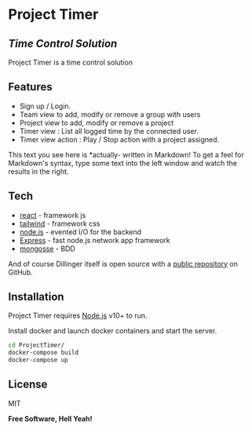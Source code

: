 # Project Timer
## _Time Control Solution_


Project Timer is a time control solution 

## Features

- Sign up / Login.
- Team view to add, modify or remove a group with users
- Project view to add, modify or remove a project
- Timer view : List all logged time by the connected user.
- Timer view action : Play / Stop action with a project assigned.


This text you see here is *actually- written in Markdown! To get a feel
for Markdown's syntax, type some text into the left window and
watch the results in the right.

## Tech


- [react] - framework js 
- [tailwind] - framework css
- [node.js] - evented I/O for the backend
- [Express] - fast node.js network app framework 
- [mongosse] - BDD

And of course Dillinger itself is open source with a [public repository][projectTimer]
 on GitHub.

## Installation

Project Timer requires [Node.js](https://nodejs.org/) v10+ to run.

Install docker and launch docker containers and start the server.

```sh
cd ProjectTimer/
docker-compose build
docker-compose up
```

## License

MIT

**Free Software, Hell Yeah!**

[//]: # (These are reference links used in the body of this note and get stripped out when the markdown processor does its job. There is no need to format nicely because it shouldn't be seen. Thanks SO - http://stackoverflow.com/questions/4823468/store-comments-in-markdown-syntax)
   [react]:<https://fr.reactjs.org>
   [tailwind]:<https://tailwindcss.com>
   [node.js]: <http://nodejs.org>
   [express]: <http://expressjs.com>
   [mongosse]:<https://mongoosejs.com>
   [projectTimer]:<https://github.com/Mat0108/ProjectTimer>
   